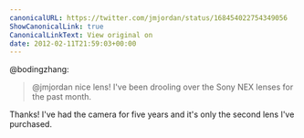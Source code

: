 ```yaml
---
canonicalURL: https://twitter.com/jmjordan/status/168454022754349056
ShowCanonicalLink: true
CanonicalLinkText: View original on
date: 2012-02-11T21:59:03+00:00
---
```

@bodingzhang:

> @jmjordan nice lens! I've been drooling over the Sony NEX lenses for the past month.

Thanks! I've had the camera for five years and it's only the second lens I've purchased.